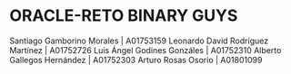 # ORACLE-RETO BINARY GUYS

Santiago Gamborino Morales | A01753159
Leonardo David Rodríguez Martínez | A01752726
Luis Ángel Godines Gonzáles | A01752310
Alberto Gallegos Hernández | A01752303
Arturo Rosas Osorio | A01801099
